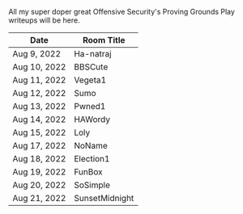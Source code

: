 All my super doper great Offensive Security's Proving Grounds Play writeups will be here.

Date			| Room Title
----------------|------------------------
Aug 9, 2022		| Ha-natraj
Aug 10, 2022	| BBSCute
Aug 11, 2022	| Vegeta1
Aug 12, 2022	| Sumo
Aug 13, 2022	| Pwned1
Aug 14, 2022	| HAWordy
Aug 15, 2022	| Loly
Aug 17, 2022	| NoName
Aug 18, 2022	| Election1
Aug 19, 2022	| FunBox
Aug 20, 2022	| SoSimple
Aug 21, 2022	| SunsetMidnight